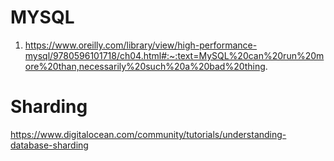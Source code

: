 # MYSQL 
1. https://www.oreilly.com/library/view/high-performance-mysql/9780596101718/ch04.html#:~:text=MySQL%20can%20run%20more%20than,necessarily%20such%20a%20bad%20thing.

# Sharding
https://www.digitalocean.com/community/tutorials/understanding-database-sharding